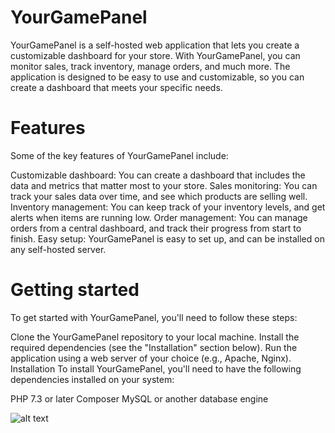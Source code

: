 # YourGamePanel
YourGamePanel is a self-hosted web application that lets you create a customizable dashboard for your store. With YourGamePanel, you can monitor sales, track inventory, manage orders, and much more. The application is designed to be easy to use and customizable, so you can create a dashboard that meets your specific needs.

# Features
Some of the key features of YourGamePanel include:

Customizable dashboard: You can create a dashboard that includes the data and metrics that matter most to your store.
Sales monitoring: You can track your sales data over time, and see which products are selling well.
Inventory management: You can keep track of your inventory levels, and get alerts when items are running low.
Order management: You can manage orders from a central dashboard, and track their progress from start to finish.
Easy setup: YourGamePanel is easy to set up, and can be installed on any self-hosted server.

# Getting started
To get started with YourGamePanel, you'll need to follow these steps:

Clone the YourGamePanel repository to your local machine.
Install the required dependencies (see the "Installation" section below).
Run the application using a web server of your choice (e.g., Apache, Nginx).
Installation
To install YourGamePanel, you'll need to have the following dependencies installed on your system:

PHP 7.3 or later
Composer
MySQL or another database engine

![alt text](https://github.com/FileBrute/YourGamePanel/blob/cc046de3628ed60f1ed44b152f64cf1c09ec9f59/img/Capture.PNG)